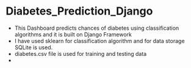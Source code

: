 # Diabetes_Prediction_Django

- This Dashboard predicts chances of diabetes using classification algorithms and it is built on Django Framework
- I have used sklearn for classification algorithm and for data storage SQLite is used.
- diabetes.csv file is used for training and testing data
- 
